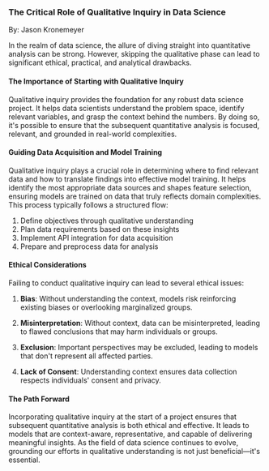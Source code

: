 ### The Critical Role of Qualitative Inquiry in Data Science

By: Jason Kronemeyer 

In the realm of data science, the allure of diving straight into quantitative analysis can be strong. However, skipping the qualitative phase can lead to significant ethical, practical, and analytical drawbacks.

#### The Importance of Starting with Qualitative Inquiry
Qualitative inquiry provides the foundation for any robust data science project. It helps data scientists understand the problem space, identify relevant variables, and grasp the context behind the numbers. By doing so, it's possible to ensure that the subsequent quantitative analysis is focused, relevant, and grounded in real-world complexities.

#### Guiding Data Acquisition and Model Training
Qualitative inquiry plays a crucial role in determining where to find relevant data and how to translate findings into effective model training. It helps identify the most appropriate data sources and shapes feature selection, ensuring models are trained on data that truly reflects domain complexities. This process typically follows a structured flow:

1. Define objectives through qualitative understanding
2. Plan data requirements based on these insights
3. Implement API integration for data acquisition
4. Prepare and preprocess data for analysis

#### Ethical Considerations
Failing to conduct qualitative inquiry can lead to several ethical issues:

1. **Bias**: Without understanding the context, models risk reinforcing existing biases or overlooking marginalized groups.

2. **Misinterpretation**: Without context, data can be misinterpreted, leading to flawed conclusions that may harm individuals or groups.

3. **Exclusion**: Important perspectives may be excluded, leading to models that don't represent all affected parties.

4. **Lack of Consent**: Understanding context ensures data collection respects individuals' consent and privacy.

#### The Path Forward
Incorporating qualitative inquiry at the start of a project ensures that subsequent quantitative analysis is both ethical and effective. It leads to models that are context-aware, representative, and capable of delivering meaningful insights. As the field of data science continues to evolve, grounding our efforts in qualitative understanding is not just beneficial—it's essential.
